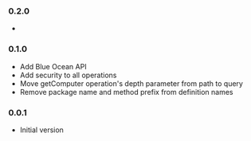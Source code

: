 ### 0.2.0
*

### 0.1.0
* Add Blue Ocean API
* Add security to all operations
* Move getComputer operation's depth parameter from path to query
* Remove package name and method prefix from definition names

### 0.0.1
* Initial version
